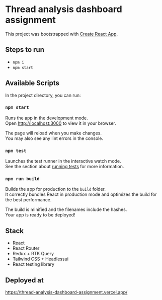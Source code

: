 # Thread analysis dashboard assignment

This project was bootstrapped with [Create React App](https://github.com/facebook/create-react-app).

## Steps to run

- `npm i`
- `npm start`

## Available Scripts

In the project directory, you can run:

### `npm start`

Runs the app in the development mode.\
Open [http://localhost:3000](http://localhost:3000) to view it in your browser.

The page will reload when you make changes.\
You may also see any lint errors in the console.

### `npm test`

Launches the test runner in the interactive watch mode.\
See the section about [running tests](https://facebook.github.io/create-react-app/docs/running-tests) for more information.

### `npm run build`

Builds the app for production to the `build` folder.\
It correctly bundles React in production mode and optimizes the build for the best performance.

The build is minified and the filenames include the hashes.\
Your app is ready to be deployed!

## Stack

- React
- React Router
- Redux + RTK Query
- Tailwind CSS + Headlessui
- React testing library

## Deployed at

https://thread-analysis-dashboard-assignment.vercel.app/
